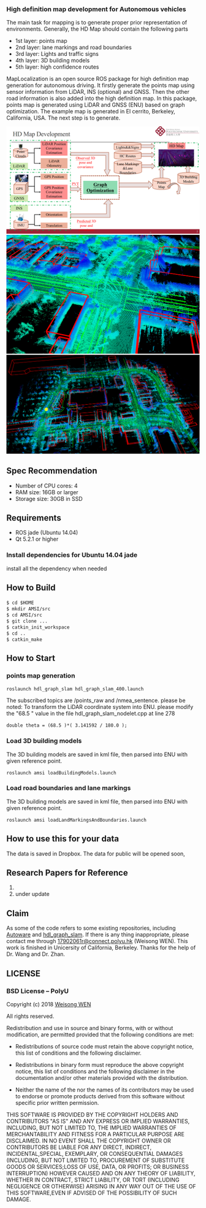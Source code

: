 ### High definition map development for Autonomous vehicles

The main task for mapping is to generate proper prior representation of environments. Generally, the HD Map should contain the following parts

- 1st layer: points map
- 2nd layer: lane markings and road boundaries
- 3rd layer: Lights and traffic signs
- 4th layer: 3D building models
- 5th layer: high confidence routes

MapLocalization is an open source ROS package for high definition map generation for autonomous driving. It firstly generate the points map using sensor information from LiDAR, INS (optional) and GNSS. Then the other road information is also added into the high definition map. In this package, points map is generated using LiDAR and GNSS (ENU) based on graph optimization. The example map is generated in El cerrito, Berkeley, California, USA. The next step is to generate. 

<img src="amsi/data/img/flowchart1.png" />
<img src="amsi/data/img/details.png"  />
<img src="amsi/data/img/HDmap.png" />


## Spec Recommendation

- Number of CPU cores: 4
- RAM size: 16GB or larger
- Storage size: 30GB in SSD

## Requirements

- ROS jade (Ubuntu 14.04)
- Qt 5.2.1 or higher

### Install dependencies for Ubuntu 14.04 jade

install all the dependency when needed



## How to Build

```
$ cd $HOME
$ mkdir AMSI/src
$ cd AMSI/src
$ git clone ...
$ catkin_init_workspace
$ cd ..
$ catkin_make
```

## How to Start
### points map generation

```
roslaunch hdl_graph_slam hdl_graph_slam_400.launch

```

The subscribed topics are /points_raw and /nmea_sentence. please be noted: To transform the LiDAR coordinate system into ENU. please modify the "68.5 " value in the file hdl_graph_slam_nodelet.cpp at line 278

```
double theta = (68.5 )*( 3.141592 / 180.0 ); 

```

### Load 3D building models

The 3D building models are saved in kml file, then parsed into ENU with given reference point.

```
roslaunch amsi loadBuildingModels.launch

```

### Load road boundaries and lane markings

The 3D building models are saved in kml file, then parsed into ENU with given reference point.

```
roslaunch amsi loadLandMarkingsAndBoundaries.launch

```


## How to use this for your data

The data is saved in Dropbox. The data for public will be opened soon,


## Research Papers for Reference

1. 
2. under update

## Claim

As some of the code refers to some existing repositories, including [Autoware](https://github.com/CPFL/Autoware) and [hdl_graph_slam](https://github.com/koide3/hdl_graph_slam). If there is any thing inappropriate, please contact me through 17902061r@connect.polyu.hk (Weisong WEN). This work is finished in Unicersity of California, Berkeley. Thanks for the help of Dr. Wang and Dr. Zhan.


## LICENSE
### BSD License – PolyU

Copyright (c) 2018 [Weisong WEN](https://github.com/weisongwen)

All rights reserved.

Redistribution and use in source and binary forms, with or without modification, are permitted provided that the following conditions are met:

* Redistributions of source code must retain the above copyright notice, this list of conditions and the following disclaimer.

* Redistributions in binary form must reproduce the above copyright notice, this list of conditions and the following disclaimer in the documentation and/or other materials provided with the distribution.

* Neither the name of the <organization> nor the names of its contributors may be used to endorse or promote products derived from this software without specific prior written permission.

THIS SOFTWARE IS PROVIDED BY THE COPYRIGHT HOLDERS AND CONTRIBUTORS "AS IS" AND ANY EXPRESS OR IMPLIED WARRANTIES, INCLUDING, BUT NOT LIMITED TO, THE IMPLIED WARRANTIES OF MERCHANTABILITY AND FITNESS FOR A PARTICULAR PURPOSE ARE DISCLAIMED. IN NO EVENT SHALL THE COPYRIGHT OWNER OR CONTRIBUTORS BE LIABLE FOR ANY DIRECT, INDIRECT, INCIDENTAL,SPECIAL, EXEMPLARY, OR CONSEQUENTIAL DAMAGES (INCLUDING, BUT NOT LIMITED TO, PROCUREMENT OF SUBSTITUTE GOODS OR SERVICES;LOSS OF USE, DATA, OR PROFITS; OR BUSINESS INTERRUPTION) HOWEVER CAUSED AND ON ANY THEORY OF LIABILITY, WHETHER IN CONTRACT, STRICT LIABILITY, OR TORT (INCLUDING NEGLIGENCE OR OTHERWISE) ARISING IN ANY WAY OUT OF THE USE OF THIS SOFTWARE,EVEN IF ADVISED OF THE POSSIBILITY OF SUCH DAMAGE.
